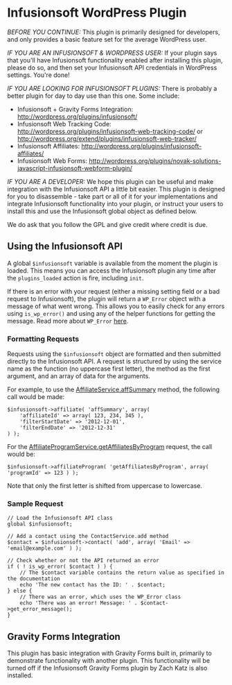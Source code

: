 # Infusionsoft WordPress Plugin

*BEFORE YOU CONTINUE:* This plugin is primarily designed for developers, and only provides a basic feature set for the average WordPress user. 

*IF YOU ARE AN INFUSIONSOFT & WORDPRESS USER:* If your plugin says that you'll have Infusionsoft functionality enabled after installing this plugin, please do so, and then set your Infusionsoft API credentials in WordPress settings. You're done!

*IF YOU ARE LOOKING FOR INFUSIONSOFT PLUGINS:* There is probably a better plugin for day to day use than this one. Some include:
- Infusionsoft + Gravity Forms Integration: http://wordpress.org/plugins/infusionsoft/
- Infusionsoft Web Tracking Code: http://wordpress.org/plugins/infusionsoft-web-tracking-code/ or http://wordpress.org/extend/plugins/infusionsoft-web-tracker/
- Infusionsoft Affiliates: http://wordpress.org/plugins/infusionsoft-affiliates/
- Infusionsoft Web Forms: http://wordpress.org/plugins/novak-solutions-javascript-infusionsoft-webform-plugin/

*IF YOU ARE A DEVELOPER:* We hope this plugin can be useful and make integration with the Infusionsoft API a little bit easier. This plugin is designed for you to disassemble - take part or all of it for your implementations and integrate Infusionsoft functionality into your plugin, or instruct your users to install this and use the Infusionsoft global object as defined below.

We do ask that you follow the GPL and give credit where credit is due.


## Using the Infusionsoft API

A global `$infusionsoft` variable is available from the moment the plugin is loaded. This means you can access the Infusionsoft plugin any time after the `plugins_loaded` action is fire, including `init`.

If there is an error with your request (either a missing setting field or a bad request to Infusionsoft), the plugin will return a `WP_Error` object with a message of what went wrong. This allows you to easily check for any errors using `is_wp_error()` and using any of the helper functions for getting the message. Read more about `WP_Error` [here](http://codex.wordpress.org/Class_Reference/WP_Error).

### Formatting Requests

Requests using the `$infusionsoft` object are formatted and then submitted directly to the Infusionsoft API. A request is structured by using the service name as the function (no uppercase first letter), the method as the first argument, and an array of data for the arguments.

For example, to use the [AffiliateService.affSummary](http://help.infusionsoft.com/api-docs/affiliateservice#affSummary) method, the following call would be made:

	$infusionsoft->affiliate( 'affSummary', array(
		'affiliateId' => array( 123, 234, 345 ),
		'filterStartDate' => '2012-12-01',
		'filterEndDate' => '2012-12-31'
	) );

For the [AffiliateProgramService.getAffiliatesByProgram](http://help.infusionsoft.com/api-docs/affiliateprogramservice#getAffiliateByProgram) request, the call would be:

	$infusionsoft->affiliateProgram( 'getAffiliatesByProgram', array( 'programId' => 123 ) );

Note that only the first letter is shifted from uppercase to lowercase.

### Sample Request

	// Load the Infusionsoft API class
	global $infusionsoft;

	// Add a contact using the ContactService.add method
	$contact = $infusionsoft->contact( 'add', array( 'Email' => 'email@example.com' ) );

	// Check whether or not the API returned an error
	if ( ! is_wp_error( $contact ) ) {
		// The $contact variable contains the return value as specified in the documentation
		echo 'The new contact has the ID: ' . $contact;
	} else {
		// There was an error, which uses the WP_Error class
		echo 'There was an error! Message: ' . $contact->get_error_message();
	}

## Gravity Forms Integration
This plugin has basic integration with Gravity Forms built in, primarily to demonstrate functionality with another plugin. This functionality will be turned off if the Infusionsoft Gravity Forms plugin by Zach Katz is also installed.
